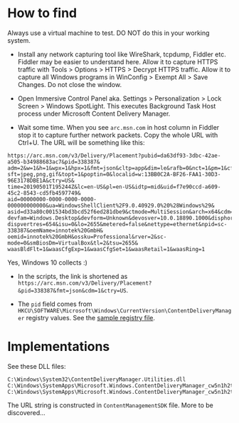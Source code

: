 # How to find

Always use a virtual machine to test. DO NOT do this in your working system.

* Install any network capturing tool like WireShark, tcpdump, Fiddler etc.
Fiddler may be easier to understand here. Allow it to capture HTTPS traffic with
Tools > Options > HTTPS > Decrypt HTTPS traffic. Allow it to capture all Windows
programs in WinConfig > Exempt All > Save Changes. Do not close the window.

* Open Immersive Control Panel aka. Settings > Personalization > Lock Screen > Windows SpotLight.
This executes Background Task Host process under Microsoft Content Delivery Manager.

* Wait some time. When you see `arc.msn.com` in host column in Fiddler
stop it to capture further network packets. Copy the whole URL with Ctrl+U.
The URL will be something like this:

```
https://arc.msn.com/v3/Delivery/Placement?pubid=da63df93-3dbc-42ae-a505-b34988683ac7&pid=338387&
adm=2&w=1&h=1&wpx=1&hpx=1&fmt=json&cltp=app&dim=le&rafb=0&nct=1&pm=1&cfmt=text,image,poly&
sft=jpeg,png,gif&topt=1&poptin=0&localid=w:13BB0C2A-BF26-FAA1-30D3-96E3178DBE1A&ctry=US&
time=20190501T195244Z&lc=en-US&pl=en-US&idtp=mid&uid=f7e90ccd-a609-45c2-8543-cd5fb4597749&
aid=00000000-0000-0000-0000-000000000000&ua=WindowsShellClient%2F9.0.40929.0%20%28Windows%29&
asid=d33a80c001534bd3bcd52f6ed281dbe9&ctmode=MultiSession&arch=x64&cdm=1&cdmver=10.0.18890.1000&
devfam=Windows.Desktop&devform=Unknown&devosver=10.0.18890.1000&disphorzres=1366&dispsize=15.8&
dispvertres=654&isu=0&lo=2655&metered=false&nettype=ethernet&npid=sc-338387&oemName=innotek%20GmbH&
oemid=innotek%20GmbH&ossku=Professional&rver=2&sc-mode=0&smBiosDm=VirtualBox&tl=2&tsu=2655&
waasBldFlt=1&waasCfgExp=1&waasCfgSet=1&waasRetail=1&waasRing=1
```

Yes, Windows 10 collects :)

* In the scripts, the link is shortened as
`https://arc.msn.com/v3/Delivery/Placement?&pid=338387&fmt=json&cdm=1&ctry=US`.

* The `pid` field comes from `HKCU\SOFTWARE\Microsoft\Windows\CurrentVersion\ContentDeliveryManager`
registry values. See the [sample registry file](ContentDeliveryManager.reg.ini).

# Implementations

See these DLL files:

    C:\Windows\System32\ContentDeliveryManager.Utilities.dll
    C:\Windows\SystemApps\Microsoft.Windows.ContentDeliveryManager_cw5n1h2txyewy\ContentDeliveryManager.Background.dll
    C:\Windows\SystemApps\Microsoft.Windows.ContentDeliveryManager_cw5n1h2txyewy\ContentManagementSDK.dll

The URL string is constructed in `ContentManagementSDK` file. More to be discovered...

